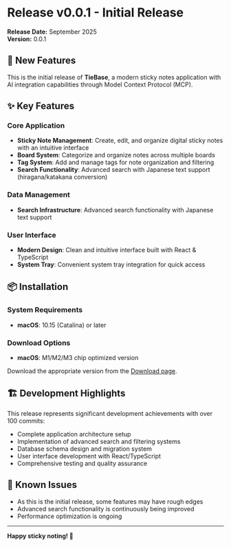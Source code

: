 # Release v0.0.1 - Initial Release

**Release Date:** September 2025  
**Version:** 0.0.1

## 🎉 New Features

This is the initial release of **TieBase**, a modern sticky notes application with AI integration capabilities through Model Context Protocol (MCP).

## ✨ Key Features

### Core Application
- **Sticky Note Management**: Create, edit, and organize digital sticky notes with an intuitive interface
- **Board System**: Categorize and organize notes across multiple boards
- **Tag System**: Add and manage tags for note organization and filtering
- **Search Functionality**: Advanced search with Japanese text support (hiragana/katakana conversion)

### Data Management
- **Search Infrastructure**: Advanced search functionality with Japanese text support

### User Interface
- **Modern Design**: Clean and intuitive interface built with React & TypeScript
- **System Tray**: Convenient system tray integration for quick access

## 📦 Installation

### System Requirements
- **macOS**: 10.15 (Catalina) or later

### Download Options
- **macOS**: M1/M2/M3 chip optimized version

Download the appropriate version from the [Download page](/en/download).

## 🏗️ Development Highlights

This release represents significant development achievements with over 100 commits:

- Complete application architecture setup
- Implementation of advanced search and filtering systems
- Database schema design and migration system
- User interface development with React/TypeScript
- Comprehensive testing and quality assurance

## 🐛 Known Issues

- As this is the initial release, some features may have rough edges
- Advanced search functionality is continuously being improved
- Performance optimization is ongoing

<!-- ## 📞 Support

If you encounter issues or have questions:
- [GitHub Issues](https://github.com/sZma5a/kacidasi/issues)
- [Documentation](/en/docs/)
- [Release Notes](/en/release/)

## 🙏 Acknowledgments

Special thanks to the open source community and technologies that made this possible:
- The Tauri team for providing an excellent cross-platform framework
- The React and TypeScript communities
- SQLite for reliable data storage
- The open source ecosystem that enables innovation -->

---

**Happy sticky noting! 📝**
